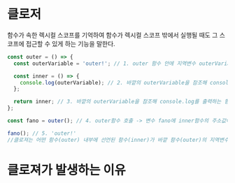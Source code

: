 # 클로저
함수가 속한 렉시컬 스코프를 기억하여 함수가 렉시컬 스코프 밖에서 실행될 때도 그 스코프에 접근할 수 있게 하는 기능을 말한다.
```javascript
const outer = () => {
  const outerVariable = 'outer!'; // 1. outer 함수 안에 지역변수 outerVariable 선언

  const inner = () => {
    console.log(outerVariable); // 2. 바깥의 outerVariable을 참조해 console.log 출력
  };

  return inner; // 3. 바깥의 outerVariable을 참조해 console.log를 출력하는 함수를 반환
};

const fano = outer(); // 4. outer함수 호출 -> 변수 fano에 inner함수의 주소값이 저장됨

fano(); // 5. 'outer!'
//클로져는 어떤 함수(outer) 내부에 선언된 함수(inner)가 바깥 함수(outer)의 지역변수(outerVariable)를 참조하는 것이 함수(outer)가 종료된 이후에도 계속 유지되는 현상을 말합니다.
```
# 클로져가 발생하는 이유 

